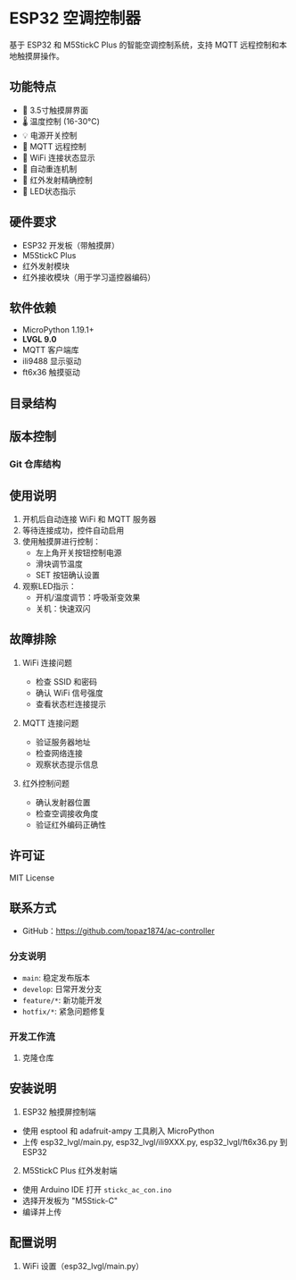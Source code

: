# ESP32 空调控制器

基于 ESP32 和 M5StickC Plus 的智能空调控制系统，支持 MQTT 远程控制和本地触摸屏操作。

## 功能特点

- 📱 3.5寸触摸屏界面
- 🌡️ 温度控制 (16-30°C)
- 💡 电源开关控制
- 📡 MQTT 远程控制
- 📶 WiFi 连接状态显示
- 🔄 自动重连机制
- 🎯 红外发射精确控制
- 🚦 LED状态指示

## 硬件要求

- ESP32 开发板（带触摸屏）
- M5StickC Plus
- 红外发射模块
- 红外接收模块（用于学习遥控器编码）

## 软件依赖

- MicroPython 1.19.1+
- **LVGL 9.0**
- MQTT 客户端库
- ili9488 显示驱动
- ft6x36 触摸驱动

## 目录结构

## 版本控制
### Git 仓库结构 

## 使用说明

1. 开机后自动连接 WiFi 和 MQTT 服务器
2. 等待连接成功，控件自动启用
3. 使用触摸屏进行控制：
   - 左上角开关按钮控制电源
   - 滑块调节温度
   - SET 按钮确认设置
4. 观察LED指示：
   - 开机/温度调节：呼吸渐变效果
   - 关机：快速双闪


## 故障排除

1. WiFi 连接问题
   - 检查 SSID 和密码
   - 确认 WiFi 信号强度
   - 查看状态栏连接提示

2. MQTT 连接问题
   - 验证服务器地址
   - 检查网络连接
   - 观察状态提示信息

3. 红外控制问题
   - 确认发射器位置
   - 检查空调接收角度
   - 验证红外编码正确性

## 许可证

MIT License

## 联系方式

- GitHub：https://github.com/topaz1874/ac-controller

### 分支说明

- `main`: 稳定发布版本
- `develop`: 日常开发分支
- `feature/*`: 新功能开发
- `hotfix/*`: 紧急问题修复

### 开发工作流

1. 克隆仓库

## 安装说明

1. ESP32 触摸屏控制端
- 使用 esptool 和 adafruit-ampy 工具刷入 MicroPython
- 上传 esp32_lvgl/main.py, esp32_lvgl/ili9XXX.py, esp32_lvgl/ft6x36.py 到 ESP32

2. M5StickC Plus 红外发射端
- 使用 Arduino IDE 打开 `stickc_ac_con.ino`
- 选择开发板为 "M5Stick-C"
- 编译并上传

## 配置说明

1. WiFi 设置（esp32_lvgl/main.py）
